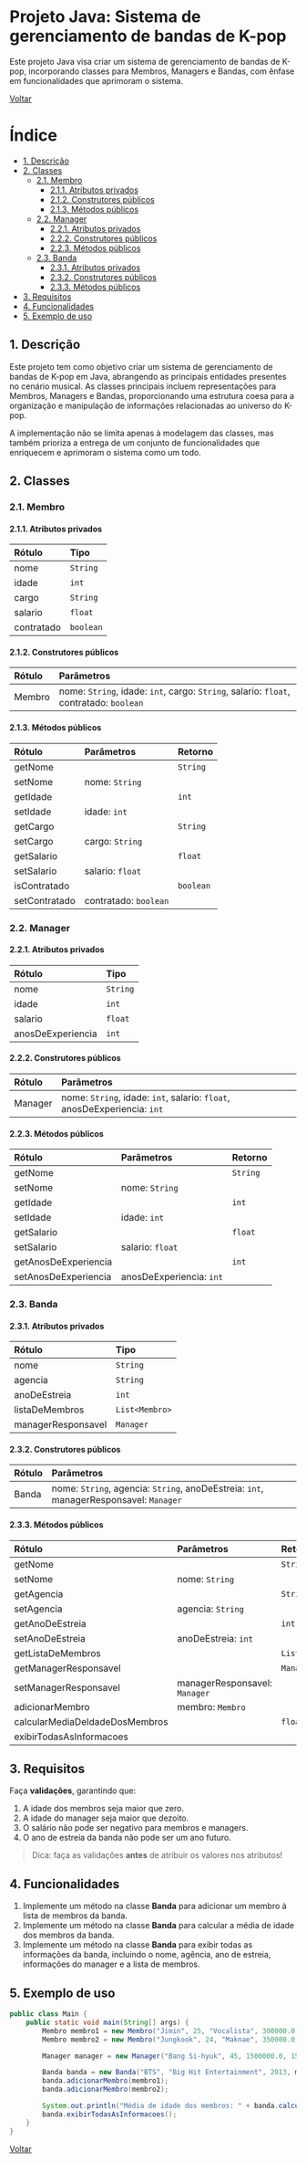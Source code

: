 # Projeto Java: Sistema de gerenciamento de bandas de K-pop

Este projeto Java visa criar um sistema de gerenciamento de bandas de K-pop, incorporando classes para Membros, Managers e Bandas, com ênfase em funcionalidades que aprimoram o sistema.

[Voltar](../../README.md)

# Índice

<!-- TOC -->

- [1. Descrição](#1-descri%C3%A7%C3%A3o)
- [2. Classes](#2-classes)
  - [2.1. Membro](#21-membro)
    - [2.1.1. Atributos privados](#211-atributos-privados)
    - [2.1.2. Construtores públicos](#212-construtores-p%C3%BAblicos)
    - [2.1.3. Métodos públicos](#213-m%C3%A9todos-p%C3%BAblicos)
  - [2.2. Manager](#22-manager)
    - [2.2.1. Atributos privados](#221-atributos-privados)
    - [2.2.2. Construtores públicos](#222-construtores-p%C3%BAblicos)
    - [2.2.3. Métodos públicos](#223-m%C3%A9todos-p%C3%BAblicos)
  - [2.3. Banda](#23-banda)
    - [2.3.1. Atributos privados](#231-atributos-privados)
    - [2.3.2. Construtores públicos](#232-construtores-p%C3%BAblicos)
    - [2.3.3. Métodos públicos](#233-m%C3%A9todos-p%C3%BAblicos)
- [3. Requisitos](#3-requisitos)
- [4. Funcionalidades](#4-funcionalidades)
- [5. Exemplo de uso](#5-exemplo-de-uso)

<!-- /TOC -->

## 1. Descrição

Este projeto tem como objetivo criar um sistema de gerenciamento de bandas de K-pop em Java, abrangendo as principais entidades presentes no cenário musical. As classes principais incluem representações para Membros, Managers e Bandas, proporcionando uma estrutura coesa para a organização e manipulação de informações relacionadas ao universo do K-pop.

A implementação não se limita apenas à modelagem das classes, mas também prioriza a entrega de um conjunto de funcionalidades que enriquecem e aprimoram o sistema como um todo.

## 2. Classes

### 2.1. Membro

#### 2.1.1. Atributos privados

| Rótulo     | Tipo      |
| :--------- | :-------- |
| nome       | `String`  |
| idade      | `int`     |
| cargo      | `String`  |
| salario    | `float`   |
| contratado | `boolean` |

#### 2.1.2. Construtores públicos

| Rótulo | Parâmetros                                                                             |
| :----- | :------------------------------------------------------------------------------------- |
| Membro | nome: `String`, idade: `int`, cargo: `String`, salario: `float`, contratado: `boolean` |

#### 2.1.3. Métodos públicos

| Rótulo        | Parâmetros            | Retorno   |
| :------------ | :-------------------- | :-------- |
| getNome       |                       | `String`  |
| setNome       | nome: `String`        |           |
| getIdade      |                       | `int`     |
| setIdade      | idade: `int`          |           |
| getCargo      |                       | `String`  |
| setCargo      | cargo: `String`       |           |
| getSalario    |                       | `float`   |
| setSalario    | salario: `float`      |           |
| isContratado  |                       | `boolean` |
| setContratado | contratado: `boolean` |           |

### 2.2. Manager

#### 2.2.1. Atributos privados

| Rótulo            | Tipo     |
| :---------------- | :------- |
| nome              | `String` |
| idade             | `int`    |
| salario           | `float`  |
| anosDeExperiencia | `int`    |

#### 2.2.2. Construtores públicos

| Rótulo  | Parâmetros                                                               |
| :------ | :----------------------------------------------------------------------- |
| Manager | nome: `String`, idade: `int`, salario: `float`, anosDeExperiencia: `int` |

#### 2.2.3. Métodos públicos

| Rótulo               | Parâmetros               | Retorno  |
| :------------------- | :----------------------- | :------- |
| getNome              |                          | `String` |
| setNome              | nome: `String`           |          |
| getIdade             |                          | `int`    |
| setIdade             | idade: `int`             |          |
| getSalario           |                          | `float`  |
| setSalario           | salario: `float`         |          |
| getAnosDeExperiencia |                          | `int`    |
| setAnosDeExperiencia | anosDeExperiencia: `int` |          |

### 2.3. Banda

#### 2.3.1. Atributos privados

| Rótulo             | Tipo           |
| :----------------- | :------------- |
| nome               | `String`       |
| agencia            | `String`       |
| anoDeEstreia       | `int`          |
| listaDeMembros     | `List<Membro>` |
| managerResponsavel | `Manager`      |

#### 2.3.2. Construtores públicos

| Rótulo | Parâmetros                                                                            |
| :----- | :------------------------------------------------------------------------------------ |
| Banda  | nome: `String`, agencia: `String`, anoDeEstreia: `int`, managerResponsavel: `Manager` |

#### 2.3.3. Métodos públicos

| Rótulo                         | Parâmetros                    | Retorno        |
| :----------------------------- | :---------------------------- | :------------- |
| getNome                        |                               | `String`       |
| setNome                        | nome: `String`                |                |
| getAgencia                     |                               | `String`       |
| setAgencia                     | agencia: `String`             |                |
| getAnoDeEstreia                |                               | `int`          |
| setAnoDeEstreia                | anoDeEstreia: `int`           |                |
| getListaDeMembros              |                               | `List<Membro>` |
| getManagerResponsavel          |                               | `Manager`      |
| setManagerResponsavel          | managerResponsavel: `Manager` |                |
| adicionarMembro                | membro: `Membro`              |                |
| calcularMediaDeIdadeDosMembros |                               | `float`        |
| exibirTodasAsInformacoes       |                               |                |

## 3. Requisitos

Faça **validações**, garantindo que:

1. A idade dos membros seja maior que zero.
1. A idade do manager seja maior que dezoito.
1. O salário não pode ser negativo para membros e managers.
1. O ano de estreia da banda não pode ser um ano futuro.

> Dica: faça as validações **antes** de atribuir os valores nos atributos!

## 4. Funcionalidades

1. Implemente um método na classe **Banda** para adicionar um membro à lista de membros da banda.
1. Implemente um método na classe **Banda** para calcular a média de idade dos membros da banda.
1. Implemente um método na classe **Banda** para exibir todas as informações da banda, incluindo o nome, agência, ano de estreia, informações do manager e a lista de membros.

## 5. Exemplo de uso

```java
public class Main {
    public static void main(String[] args) {
        Membro membro1 = new Membro("Jimin", 25, "Vocalista", 300000.0, true);
        Membro membro2 = new Membro("Jungkook", 24, "Maknae", 350000.0, true);

        Manager manager = new Manager("Bang Si-hyuk", 45, 1500000.0, 15);

        Banda banda = new Banda("BTS", "Big Hit Entertainment", 2013, manager);
        banda.adicionarMembro(membro1);
        banda.adicionarMembro(membro2);

        System.out.println("Média de idade dos membros: " + banda.calcularMediaDeIdadeDosMembros());
        banda.exibirTodasAsInformacoes();
    }
}
```

[Voltar](../../README.md)
